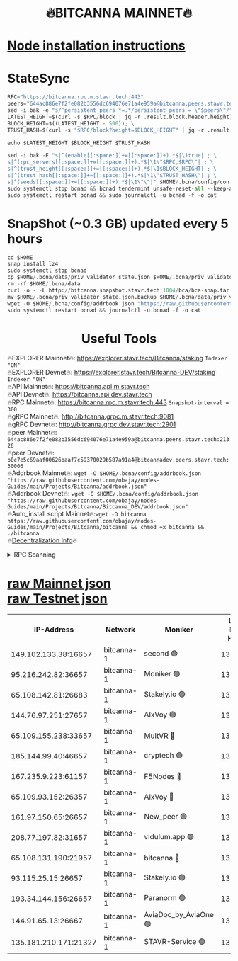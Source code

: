 <h1 align="center"> 🔥BITCANNA MAINNET🔥</h1>


[Node installation instructions](https://github.com/obajay/nodes-Guides/tree/main/Projects/Bitcanna)
=

# StateSync
```python
RPC="https://bitcanna.rpc.m.stavr.tech:443"
peers="644ac886e7f2fe082b3556dc694076e71a4e959a@bitcanna.peers.stavr.tech:21326"
sed -i.bak -e "s/^persistent_peers *=.*/persistent_peers = \"$peers\"/" $HOME/.bcna/config/config.toml
LATEST_HEIGHT=$(curl -s $RPC/block | jq -r .result.block.header.height); \
BLOCK_HEIGHT=$((LATEST_HEIGHT - 500)); \
TRUST_HASH=$(curl -s "$RPC/block?height=$BLOCK_HEIGHT" | jq -r .result.block_id.hash)

echo $LATEST_HEIGHT $BLOCK_HEIGHT $TRUST_HASH

sed -i.bak -E "s|^(enable[[:space:]]+=[[:space:]]+).*$|\1true| ; \
s|^(rpc_servers[[:space:]]+=[[:space:]]+).*$|\1\"$RPC,$RPC\"| ; \
s|^(trust_height[[:space:]]+=[[:space:]]+).*$|\1$BLOCK_HEIGHT| ; \
s|^(trust_hash[[:space:]]+=[[:space:]]+).*$|\1\"$TRUST_HASH\"| ; \
s|^(seeds[[:space:]]+=[[:space:]]+).*$|\1\"\"|" $HOME/.bcna/config/config.toml
sudo systemctl stop bcnad && bcnad tendermint unsafe-reset-all --keep-addr-book
sudo systemctl restart bcnad && sudo journalctl -u bcnad -f -o cat
```
# SnapShot (~0.3 GB) updated every 5 hours
```python
cd $HOME
snap install lz4
sudo systemctl stop bcnad
cp $HOME/.bcna/data/priv_validator_state.json $HOME/.bcna/priv_validator_state.json.backup
rm -rf $HOME/.bcna/data
curl -o - -L http://bitcanna.snapshot.stavr.tech:1004/bca/bca-snap.tar.lz4 | lz4 -c -d - | tar -x -C $HOME/.bcna --strip-components 2
mv $HOME/.bcna/priv_validator_state.json.backup $HOME/.bcna/data/priv_validator_state.json
wget -O $HOME/.bcna/config/addrbook.json "https://raw.githubusercontent.com/obajay/nodes-Guides/main/Projects/Bitcanna/addrbook.json"
sudo systemctl restart bcnad && journalctl -u bcnad -f -o cat
```

 <h1 align="center"> Useful Tools</h1>

🔥EXPLORER Mainnet🔥:    https://explorer.stavr.tech/Bitcanna/staking          `Indexer "ON"` \
🔥EXPLORER Devnet🔥:     https://explorer.stavr.tech/Bitcanna-DEV/staking     `Indexer "ON"` \
🔥API Mainnet🔥:         https://bitcanna.api.m.stavr.tech \
🔥API Devnet🔥:          https://bitcanna.api.dev.stavr.tech \
🔥RPC Mainnet🔥:         https://bitcanna.rpc.m.stavr.tech:443         `Snapshot-interval = 300` \
🔥gRPC Mainnet🔥:        http://bitcanna.grpc.m.stavr.tech:9081 \
🔥gRPC Devnet🔥:         http://bitcanna.grpc.dev.stavr.tech:2901 \
🔥peer Mainnet🔥:        `644ac886e7f2fe082b3556dc694076e71a4e959a@bitcanna.peers.stavr.tech:21326` \
🔥peer Devnet🔥:         `b0c7e5c69aaf00626baaf7c59370029b587a91a4@bitcannadev.peers.stavr.tech:30006` \
🔥Addrbook Mainnet🔥:    ```wget -O $HOME/.bcna/config/addrbook.json "https://raw.githubusercontent.com/obajay/nodes-Guides/main/Projects/Bitcanna/addrbook.json"``` \
🔥Addrbook Devnet🔥:    ```wget -O $HOME/.bcna/config/addrbook.json "https://raw.githubusercontent.com/obajay/nodes-Guides/main/Projects/Bitcanna/Bitcanna_DEV/addrbook.json"``` \
🔥Auto_install script Mainnet🔥:```wget -O bitcanna https://raw.githubusercontent.com/obajay/nodes-Guides/main/Projects/Bitcanna/bitcanna && chmod +x bitcanna && ./bitcanna``` \
🔥[Decentralization Info](https://github.com/obajay/StateSync-snapshots/tree/main/Projects/Bitcanna/Decentralization)🔥


<details>
<summary>RPC Scanning</summary>

<h2 align="center"> We scan nodes in real time every 4 hours. And we provide the final result of RPC endpoints.
We cannot influence the operation of these nodes in any way. </h2>


```python
If Voting Power is higher than 0 --> then the Node is a validator of the network and may be subject to attack and be a potential threat to the chain.
```
```python
We marked such validators with a red symbol
```

</details>

[raw Mainnet json](https://rpc-check.bcam.stavr.tech/bcam/rpc-bcam-result.json) \
[raw Testnet json](https://github.com/obajay/StateSync-snapshots/tree/main/Projects/Bitcanna/Rpc-Check-Testnet)
=



<table><tr><th>IP-Address</th><th>Network</th><th>Moniker</th><th>Latest Block Height</th><th>Earliest Block Height</th><th>Catching Up</th><th>Tx Index</th><th>Voting Power</th><th>Scan Time</th></tr><tr><td>149.102.133.38:16657</td><td>bitcanna-1</td><td>second 🟢</td><td>13100037</td><td>1</td><td>False</td><td>on</td><td>0</td><td>2024-03-20T20:26:46.542170798UTC</td></tr><tr><td>95.216.242.82:36657</td><td>bitcanna-1</td><td>Moniker 🟢</td><td>13100026</td><td>5776907</td><td>False</td><td>on</td><td>0</td><td>2024-03-20T20:25:43.226997176UTC</td></tr><tr><td>65.108.142.81:26683</td><td>bitcanna-1</td><td>Stakely.io 🟢</td><td>13100030</td><td>6152001</td><td>False</td><td>on</td><td>0</td><td>2024-03-20T20:26:06.449187657UTC</td></tr><tr><td>144.76.97.251:27657</td><td>bitcanna-1</td><td>AlxVoy 🟢</td><td>13100035</td><td>8805201</td><td>False</td><td>on</td><td>0</td><td>2024-03-20T20:26:35.980644819UTC</td></tr><tr><td>65.109.155.238:33657</td><td>bitcanna-1</td><td>MultVR 🔴</td><td>13100032</td><td>9933415</td><td>False</td><td>on</td><td>352632</td><td>2024-03-20T20:26:13.939203369UTC</td></tr><tr><td>185.144.99.40:46657</td><td>bitcanna-1</td><td>cryptech 🟢</td><td>13100025</td><td>11528001</td><td>False</td><td>on</td><td>0</td><td>2024-03-20T20:25:38.819558550UTC</td></tr><tr><td>167.235.9.223:61157</td><td>bitcanna-1</td><td>F5Nodes 🔴</td><td>13100032</td><td>12084001</td><td>False</td><td>on</td><td>570</td><td>2024-03-20T20:26:16.204323473UTC</td></tr><tr><td>65.109.93.152:26357</td><td>bitcanna-1</td><td>AlxVoy 🔴</td><td>13100037</td><td>12109301</td><td>False</td><td>on</td><td>1391929</td><td>2024-03-20T20:26:47.087117128UTC</td></tr><tr><td>161.97.150.65:26657</td><td>bitcanna-1</td><td>New_peer 🟢</td><td>13100030</td><td>12254001</td><td>False</td><td>on</td><td>0</td><td>2024-03-20T20:26:06.705992770UTC</td></tr><tr><td>208.77.197.82:31657</td><td>bitcanna-1</td><td>vidulum.app 🟢</td><td>13100031</td><td>12386934</td><td>False</td><td>on</td><td>0</td><td>2024-03-20T20:26:09.478960524UTC</td></tr><tr><td>65.108.131.190:21957</td><td>bitcanna-1</td><td>bitcanna 🔴</td><td>13100033</td><td>13000033</td><td>False</td><td>on</td><td>420043</td><td>2024-03-20T20:26:20.572114470UTC</td></tr><tr><td>93.115.25.15:26657</td><td>bitcanna-1</td><td>Stakely.io 🟢</td><td>13100029</td><td>13004569</td><td>False</td><td>on</td><td>0</td><td>2024-03-20T20:26:02.066575280UTC</td></tr><tr><td>193.34.144.156:26657</td><td>bitcanna-1</td><td>Paranorm 🟢</td><td>13100031</td><td>13042501</td><td>False</td><td>on</td><td>0</td><td>2024-03-20T20:26:22.840159797UTC</td></tr><tr><td>144.91.65.13:26667</td><td>bitcanna-1</td><td>AviaDoc_by_AviaOne 🟢</td><td>13100034</td><td>13086901</td><td>False</td><td>on</td><td>0</td><td>2024-03-20T20:26:31.321977557UTC</td></tr><tr><td>135.181.210.171:21327</td><td>bitcanna-1</td><td>STAVR-Service 🟢</td><td>13100035</td><td>13098001</td><td>False</td><td>on</td><td>0</td><td>2024-03-20T20:26:35.744505253UTC</td></tr></table>
